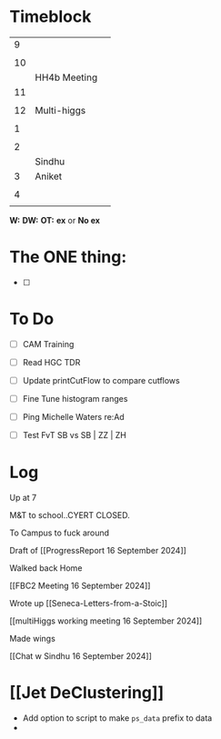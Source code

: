 # Timeblock

|     |              |     |
| --- | ------------ | --- |
| 9   |              |     |
|     |              |     |
| 10  |              |     |
|     | HH4b Meeting |     |
| 11  |              |     |
|     |              |     |
| 12  | Multi-higgs  |     |
|     |              |     |
| 1   |              |     |
|     |              |     |
| 2   |              |     |
|     | Sindhu       |     |
| 3   | Aniket       |     |
|     |              |     |
| 4   |              |     |
|     |              |     |

**W:**
**DW:**
**OT:**
**ex** or **No ex**

# The ONE thing: 
- [ ] 


# To Do
- [ ] CAM Training
- [ ] Read HGC TDR
- [ ] Update printCutFlow to compare cutflows
- [ ] Fine Tune histogram ranges
- [ ] Ping Michelle Waters re:Ad
- [ ] Test FvT SB vs SB | ZZ | ZH


# Log

Up at 7 

M&T to school..CYERT CLOSED. 

To Campus to fuck around

Draft of [[ProgressReport 16 September 2024]]

Walked back Home

[[FBC2 Meeting 16 September 2024]]

Wrote up [[Seneca-Letters-from-a-Stoic]]

[[multiHiggs working meeting 16 September 2024]]

Made wings

[[Chat w Sindhu 16 September 2024]]

# [[Jet DeClustering]]
- Add option to script to make `ps_data` prefix to data
- 